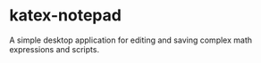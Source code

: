 # katex-notepad
A simple desktop application for editing and saving complex math expressions and scripts.
